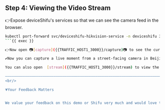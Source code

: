 ## Step 4: Viewing the Video Stream
👉Expose deviceShifu's services so that we can see the camera feed in the browser.

```bash
kubectl port-forward svc/deviceshifu-hikvision-service -n deviceshifu 3000:80 --address=0.0.0.0
```{{ exec }}

👉Now open 📷[capture]({{TRAFFIC_HOST1_3000}}/capture)📷 to see the current monitoring photos！

✔️Now you can capture a live moment from a street-facing camera in Beijing, China.

You can also open  [stream]({{TRAFFIC_HOST1_3000}}/stream) to view the real-time video stream (please note that we do not recommend doing this as the platform's machine configuration may not support smooth video streaming).

——————————————————————————————————————————————————————————————————————————————————
<br/>

💗Your Feedback Matters


We value your feedback on this demo or Shifu very much and would love to hear about your opinion. Share your thoughts at [#feedback(@slack)](https://shifuproj.slack.com/archives/C04N5AJJL8Y) or simply have a chat with our founder [@Yongli(@slack)](https://shifuproj.slack.com/archives/D04MMBWKUUR) and you will be eligible for a 💵$100 credit for Shifu. Plus, you'll receive an extra 💵$20 bonus credit for referring new users!


